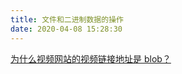 ```yaml
---
title: 文件和二进制数据的操作
date: 2020-04-08 15:28:30
---
```


[为什么视频网站的视频链接地址是 blob？](https://juejin.im/post/5d1ea7a8e51d454fd8057bea)
